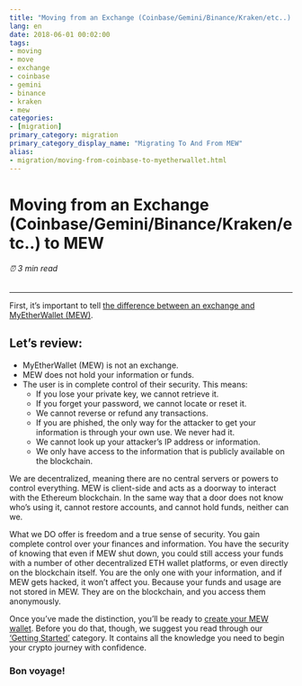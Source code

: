 ```yaml
---
title: "Moving from an Exchange (Coinbase/Gemini/Binance/Kraken/etc..) to MEW"
lang: en
date: 2018-06-01 00:02:00
tags:
- moving
- move
- exchange
- coinbase
- gemini
- binance
- kraken
- mew
categories:
- [migration]
primary_category: migration
primary_category_display_name: "Migrating To And From MEW"
alias:
- migration/moving-from-coinbase-to-myetherwallet.html
---
```


# __Moving from an Exchange (Coinbase/Gemini/Binance/Kraken/etc..) to MEW__
###### ⏰ 3 min read
***

First, it’s important to tell [the difference between an exchange and MyEtherWallet (MEW)](). 

## __Let’s review:__

* MyEtherWallet (MEW) is not an exchange.
* MEW does not hold your information or funds. 
* The user is in complete control of their security. This means:
    * If you lose your private key, we cannot retrieve it. 
    * If you forget your password, we cannot locate or reset it.
    * We cannot reverse or refund any transactions. 
    * If you are phished, the only way for the attacker to get your information is through your own use. We never had it.
    * We cannot look up your attacker’s IP address or information.
    * We only have access to the information that is publicly available on the blockchain.

We are decentralized, meaning there are no central servers or powers to control everything. MEW is client-side and acts as a doorway to interact with the Ethereum blockchain. In the same way that a door does not know who’s using it, cannot restore accounts, and cannot hold funds, neither can we.

What we DO offer is freedom and a true sense of security. You gain complete control over your finances and information. You have the security of knowing that even if MEW shut down, you could still access your funds with a number of other decentralized ETH wallet platforms, or even directly on the blockchain itself. You are the only one with your information, and if MEW gets hacked, it won’t affect you. Because your funds and usage are not stored in MEW. They are on the blockchain, and you access them anonymously. 

Once you’ve made the distinction, you’ll be ready to [create your MEW wallet](). Before you do that, though, we suggest you read through our [‘Getting Started’]() category. It contains all the knowledge you need to begin your crypto journey with confidence. 

### Bon voyage!
